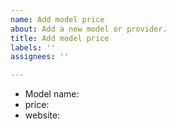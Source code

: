 ```yaml
---
name: Add model price
about: Add a new model or provider.
title: Add model price
labels: ''
assignees: ''

---
```


- Model name:
- price:
- website:
